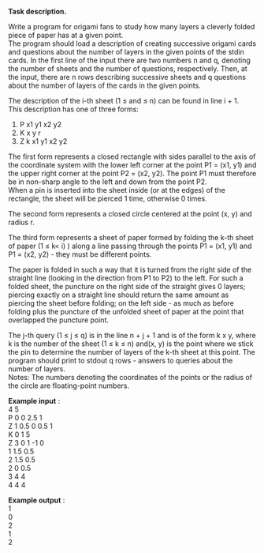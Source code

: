 **Task description.**

Write a program for origami fans to study how many layers a cleverly folded piece of paper has at a given point.  
The program should load a description of creating successive origami cards and questions about the number of layers in the given points of the stdin cards.
In the first line of the input there are two numbers n and q, denoting the number of sheets and the number of questions, respectively. Then, at the input,
there are n rows describing successive sheets and q questions about the number of layers of the cards in the given points.

The description of the i-th sheet (1 ≤ and ≤ n) can be found in line i + 1.  
This description has one of three forms:  
1. P x1 y1 x2 y2
2. K x y r
3. Z k x1 y1 x2 y2

The first form represents a closed rectangle with sides parallel to the axis of the coordinate system with the lower left corner at the point P1 = (x1, y1)
and the upper right corner at the point P2 = (x2, y2). The point P1 must therefore be in non-sharp angle to the left and down from the point P2.  
When a pin is inserted into the sheet inside (or at the edges) of the rectangle, the sheet will be pierced 1 time, otherwise 0 times.
 
The second form represents a closed circle centered at the point (x, y) and radius r.

The third form represents a sheet of paper formed by folding the k-th sheet of paper (1 ≤ k< i) ) along a line passing through the points
P1 = (x1, y1) and P1 = (x2, y2) - they must be different points.

The paper is folded in such a way that it is turned from the right side of the straight line (looking in the direction from P1 to P2) to the left.
For such a folded sheet, the puncture on the right side of the straight gives 0 layers; piercing exactly on a straight line should return the same amount as
piercing the sheet before folding; on the left side - as much as before folding plus the puncture of the unfolded sheet of paper at the point that overlapped the puncture point.

The j-th query (1 ≤ j ≤ q) is in the line n + j + 1 and is of the form k x y, where k is the number of the sheet (1 ≤ k ≤ n) and(x, y) is the point where
we stick the pin to determine the number of layers of the k-th sheet at this point. The program should print to stdout q rows - answers to queries about the number of layers.  
Notes: The numbers denoting the coordinates of the points or the radius of the circle are floating-point numbers.

**Example input** :  
4 5  
P 0 0 2.5 1  
Z 1 0.5 0 0.5 1  
K 0 1 5  
Z 3 0 1 -1 0  
1 1.5 0.5  
2 1.5 0.5  
2 0 0.5  
3 4 4  
4 4 4  

**Example output** :  
1  
0  
2  
1  
2  

